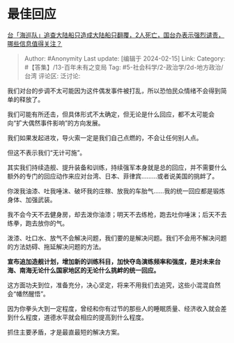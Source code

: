 # 最佳回应
[台「海巡队」追查大陆船只造成大陆船只翻覆，2人死亡，国台办表示强烈谴责，哪些信息值得关注？](https://www.zhihu.com/question/644340013/answer/3396460304)

> Author: #Anonymity
> Last update: [编辑于 2024-02-15]
> Link:
> Category: #【答集】/13-百年未有之变局
> Tag: #5-社会科学/2-政治学/2d-地方政治/台湾
> 评论区:
> 泛讨论:

我们对台的步调不太可能因为这件偶发事件被打乱，所以恐怕民众情绪不会得到简单的释放了。

我们可能有所还击，但具体形式不太确定，但无论是什么回应，都不太可能会向“扩大偶然事件影响”的方向发展。

我们如果发起进攻，导火索一定是我们自己点燃的，不会让任何别人点。

但这不表示我们“无计可施”。

其实我们持续造舰、提升装备和训练，持续强军本身就是总的回应，并不需要什么额外的专门的回应动作来应对台湾、日本、菲律宾………或者说美国的挑衅了。

你泼我油漆、吐我唾沫、破坏我的庄稼、放我的车胎气……我的统一回应都是锻炼身体、加强武装。

我不会今天不去健身房，却去泼你油漆；明天不去练枪，跑去吐你唾沫；后天不去练拳，跑去放你的气。

泼漆、吐口水、放气不会解决问题，我们要的是解决问题。我们不会用不解决问题的方法妨碍、拖延解决问题的方法。

**宣布追加造舰计划，增加新的训练科目，加快夺岛演练频率和强度，是对未来台海、南海无论什么国家地区的无论什么挑衅的统一回应。**

这方面功夫到位，准备充分，决心坚定，将来不用我们去追究，这些小混混自然会“幡然醒悟”。

因为你拳头大到一定程度，曾经和你有过节的那些人的睡眠质量、经济收入就会差到什么程度，道德水平就会相应的提高到什么程度。

抓住主要矛盾，才是最直最短的解决方案。
